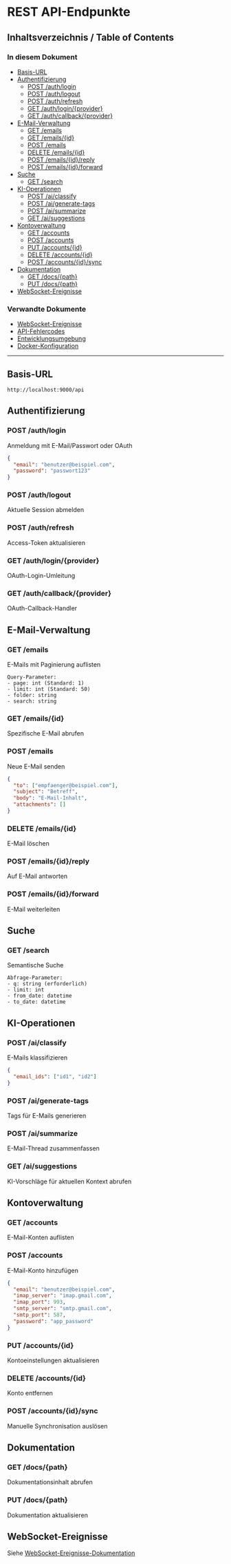 # REST API-Endpunkte

## Inhaltsverzeichnis / Table of Contents

### In diesem Dokument
- [Basis-URL](#basis-url)
- [Authentifizierung](#authentifizierung)
  - [POST /auth/login](#post-authlogin)
  - [POST /auth/logout](#post-authlogout)
  - [POST /auth/refresh](#post-authrefresh)
  - [GET /auth/login/{provider}](#get-authloginprovider)
  - [GET /auth/callback/{provider}](#get-authcallbackprovider)
- [E-Mail-Verwaltung](#e-mail-verwaltung)
  - [GET /emails](#get-emails)
  - [GET /emails/{id}](#get-emailsid)
  - [POST /emails](#post-emails)
  - [DELETE /emails/{id}](#delete-emailsid)
  - [POST /emails/{id}/reply](#post-emailsidreply)
  - [POST /emails/{id}/forward](#post-emailsidforward)
- [Suche](#suche)
  - [GET /search](#get-search)
- [KI-Operationen](#ki-operationen)
  - [POST /ai/classify](#post-aiclassify)
  - [POST /ai/generate-tags](#post-aigenerate-tags)
  - [POST /ai/summarize](#post-aisummarize)
  - [GET /ai/suggestions](#get-aisuggestions)
- [Kontoverwaltung](#kontoverwaltung)
  - [GET /accounts](#get-accounts)
  - [POST /accounts](#post-accounts)
  - [PUT /accounts/{id}](#put-accountsid)
  - [DELETE /accounts/{id}](#delete-accountsid)
  - [POST /accounts/{id}/sync](#post-accountsidsync)
- [Dokumentation](#dokumentation)
  - [GET /docs/{path}](#get-docspath)
  - [PUT /docs/{path}](#put-docspath)
- [WebSocket-Ereignisse](#websocket-ereignisse)

### Verwandte Dokumente
- [WebSocket-Ereignisse](./websocket.md)
- [API-Fehlercodes](./errors.md)
- [Entwicklungsumgebung](../deployment/development.md)
- [Docker-Konfiguration](../deployment/docker.md)

---

## Basis-URL
```
http://localhost:9000/api
```

## Authentifizierung

### POST /auth/login
Anmeldung mit E-Mail/Passwort oder OAuth
```json
{
  "email": "benutzer@beispiel.com",
  "password": "passwort123"
}
```

### POST /auth/logout
Aktuelle Session abmelden

### POST /auth/refresh
Access-Token aktualisieren

### GET /auth/login/{provider}
OAuth-Login-Umleitung

### GET /auth/callback/{provider}
OAuth-Callback-Handler

## E-Mail-Verwaltung

### GET /emails
E-Mails mit Paginierung auflisten
```
Query-Parameter:
- page: int (Standard: 1)
- limit: int (Standard: 50)
- folder: string
- search: string
```

### GET /emails/{id}
Spezifische E-Mail abrufen

### POST /emails
Neue E-Mail senden
```json
{
  "to": ["empfaenger@beispiel.com"],
  "subject": "Betreff",
  "body": "E-Mail-Inhalt",
  "attachments": []
}
```

### DELETE /emails/{id}
E-Mail löschen

### POST /emails/{id}/reply
Auf E-Mail antworten

### POST /emails/{id}/forward
E-Mail weiterleiten

## Suche

### GET /search
Semantische Suche
```
Abfrage-Parameter:
- q: string (erforderlich)
- limit: int
- from_date: datetime
- to_date: datetime
```

## KI-Operationen

### POST /ai/classify
E-Mails klassifizieren
```json
{
  "email_ids": ["id1", "id2"]
}
```

### POST /ai/generate-tags
Tags für E-Mails generieren

### POST /ai/summarize
E-Mail-Thread zusammenfassen

### GET /ai/suggestions
KI-Vorschläge für aktuellen Kontext abrufen

## Kontoverwaltung

### GET /accounts
E-Mail-Konten auflisten

### POST /accounts
E-Mail-Konto hinzufügen
```json
{
  "email": "benutzer@beispiel.com",
  "imap_server": "imap.gmail.com",
  "imap_port": 993,
  "smtp_server": "smtp.gmail.com",
  "smtp_port": 587,
  "password": "app_password"
}
```

### PUT /accounts/{id}
Kontoeinstellungen aktualisieren

### DELETE /accounts/{id}
Konto entfernen

### POST /accounts/{id}/sync
Manuelle Synchronisation auslösen

## Dokumentation

### GET /docs/{path}
Dokumentationsinhalt abrufen

### PUT /docs/{path}
Dokumentation aktualisieren

## WebSocket-Ereignisse
Siehe [WebSocket-Ereignisse-Dokumentation](./websocket.md)